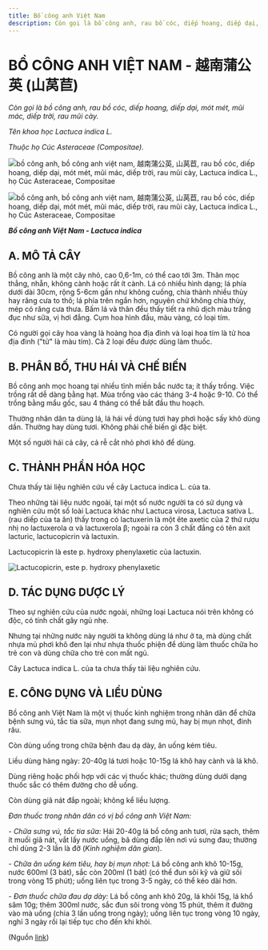 ```yaml
---
title: Bồ công anh Việt Nam
description: Còn gọi là bồ công anh, rau bồ cóc, diếp hoang, diếp dại, mót mét, mũi mác, diếp trời, rau mũi cày. Tên khoa học Lactuca indica L.. Thuộc họ Cúc Asteraceae (Compositae).
---
```

# BỒ CÔNG ANH VIỆT NAM - 越南蒲公英 (山莴苣)

*Còn gọi là bồ công anh, rau bồ cóc, diếp hoang, diếp dại, mót mét, mũi mác, diếp trời, rau mũi cày.*

*Tên khoa học Lactuca indica L.*

*Thuộc họ Cúc Asteraceae (Compositae).*

![bồ công anh, bồ công anh việt nam, 越南蒲公英, 山莴苣, rau bồ cóc, diếp hoang, diếp dại, mót mét, mũi mác, diếp trời, rau mũi cày, Lactuca indica L., họ Cúc Asteraceae, Compositae](/imgs/do-tat-loi/ctvvtvn/bo-cong-anh-viet-nam.jpg)

![bồ công anh, bồ công anh việt nam, 越南蒲公英, 山莴苣, rau bồ cóc, diếp hoang, diếp dại, mót mét, mũi mác, diếp trời, rau mũi cày, Lactuca indica L., họ Cúc Asteraceae, Compositae](/imgs/do-tat-loi/ctvvtvn/bo-cong-anh-viet-nam-2.jpg)

***Bồ công anh Việt Nam - Lactuca indica***

## A. MÔ TẢ CÂY

Bồ công anh là một cây nhỏ, cao 0,6-1m, có thể cao tới 3m. Thân mọc thẳng, nhẵn, không cành hoặc rất ít cành. Lá có nhiều hình dạng; lá phía dưới dài 30cm, rộng 5-6cm gần như không cuống, chia thành nhiều thùy hay răng cưa to thô; lá phía trên ngắn hơn, nguyên chứ không chia thùy, mép có răng cưa thưa. Bấm lá và thân đều thấy tiết ra nhũ dịch màu trắng đục như sữa, vị hơi đắng. Cụm hoa hình đầu, màu vàng, có loại tím.

Có người gọi cây hoa vàng là hoàng hoa địa đinh và loại hoa tím là tử hoa địa đinh ("tử" là màu tím). Cả 2 loại đều được dùng làm thuốc.

## B. PHÂN BỐ, THU HÁI VÀ CHẾ BIẾN

Bồ công anh mọc hoang tại nhiều tỉnh miền bắc nước ta; ít thấy trồng. Việc trồng rất dễ dàng bằng hạt. Mùa trồng vào các tháng 3-4 hoặc 9-10. Có thể trồng bằng mẩu gốc, sau 4 tháng có thể bắt đầu thu hoạch.

Thường nhân dân ta dùng lá, lá hái về dùng tươi hay phơi hoặc sấy khô dùng dần. Thường hay dùng tươi. Không phải chế biến gì đặc biệt.

Một số người hái cả cây, cả rễ cắt nhỏ phơi khô để dùng.

## C. THÀNH PHẦN HÓA HỌC

Chưa thấy tài liệu nghiên cứu về cây Lactuca indica L. của ta.

Theo những tài liệu nước ngoài, tại một số nước người ta có sử dụng và nghiên cứu một số loài Lactuca khác như Lactuca virosa, Lactuca sativa L. (rau diếp của ta ăn) thấy trong có lactuxerin là một ête axetic của 2 thứ rượu nhị no lactuxerola α và lactuxerola β; ngoài ra còn 3 chất đắng có tên axit lacturic, lactucopicrin và lactuxin.

Lactucopicrin là este p. hydroxy phenylaxetic của lactuxin.

![Lactucopicrin, este p. hydroxy phenylaxetic](/imgs/do-tat-loi/ctvvtvn/bo-cong-anh-viet-nam-3.jpg)

## D. TÁC DỤNG DƯỢC LÝ

Theo sự nghiên cứu của nước ngoài, những loại Lactuca nói trên không có độc, có tính chất gây ngủ nhẹ.

Nhưng tại những nước này người ta không dùng lá như ở ta, mà dùng chất nhựa mủ phơi khô đen lại như nhựa thuốc phiện để dùng làm thuốc chữa ho trẻ con và dùng chữa cho trẻ con mất ngủ.

Cây Lactuca indica L. của ta chưa thấy tài liệu nghiên cứu.

## E. CÔNG DỤNG VÀ LIỀU DÙNG

Bồ công anh Việt Nam là một vị thuốc kinh nghiệm trong nhân dân để chữa bệnh sưng vú, tắc tia sữa, mụn nhọt đang sưng mủ, hay bị mụn nhọt, đinh râu.

Còn dùng uống trong chữa bệnh đau dạ dày, ăn uống kém tiêu.

Liều dùng hàng ngày: 20-40g lá tươi hoặc 10-15g lá khô hay cành và lá khô.

Dùng riêng hoặc phối hợp với các vị thuốc khác; thường dùng dưới dạng thuốc sắc có thêm đường cho dễ uống.

Còn dùng giã nát đắp ngoài; không kể liều lượng.

*Đơn thuốc trong nhân dân có vị bồ công anh Việt Nam:*

*- Chữa sưng vú, tắc tia sữa:* Hái 20-40g lá bồ công anh tươi, rửa sạch, thêm ít muối giã nát, vắt lấy nước uống, bã dùng đắp lên nơi vú sưng đau; thường chỉ dùng 2-3 lần là đỡ (*Kinh nghiệm dân gian*).

*- Chữa ăn uống kém tiêu, hay bị mụn nhọt:* Lá bồ công anh khô 10-15g, nước 600ml (3 bát), sắc còn 200ml (1 bát) (có thể đun sôi kỹ và giữ sôi trong vòng 15 phút); uống liên tục trong 3-5 ngày, có thể kéo dài hơn.

*- Đơn thuốc chữa đau dạ dày:* Lá bồ công anh khô 20g, lá khôi 15g, lá khổ sâm 10g; thêm 300ml nước, sắc đun sôi trong vòng 15 phút, thêm ít đường vào mà uống (chia 3 lần uống trong ngày); uống liên tục trong vòng 10 ngày, nghỉ 3 ngày rồi lại tiếp tục cho đến khi khỏi.

(Nguồn <a href="http://www.thuocvuonnha.com/nhung-cay-thuoc-va-vi-thuoc-viet-nam/ket-qua-tra-cuu/bo-cong-anh-viet-nam" target="_blank">link</a>)
